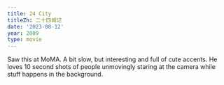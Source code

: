 ```yaml
---
title: 24 City
titleZh: 二十四城记
date: '2023-08-12'
year: 2009
type: movie
---
```


Saw this at MoMA. A bit slow, but interesting and full of cute accents. He loves 10 second shots of people unmovingly staring at the camera while stuff happens in the background.
